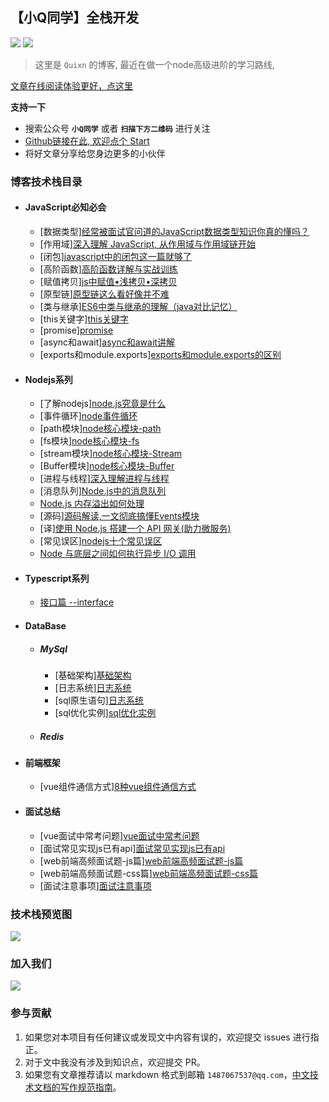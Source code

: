 

## 【小Q同学】全栈开发

[<img src="https://img.shields.io/badge/%E6%8E%98%E9%87%91-7k-42b983.svg">](https://juejin.cn/user/814069913494638)
[<img src="https://img.shields.io/badge/思否-2.5k-42b983.svg">](https://segmentfault.com/u/quixn)


> 这里是 `Quixn` 的博客, 最近在做一个node高级进阶的学习路线,
 
[文章在线阅读体验更好，点这里](http://www.minode.club) 



**支持一下**
- 搜索公众号 **```小Q同学```** 或者 **```扫描下方二维码```** 进行关注
- [Github链接在此, 欢迎点个 Start](https://github.com/Quixn/miniQBlog)
- 将好文章分享给您身边更多的小伙伴


### 博客技术栈目录
- #### JavaScript必知必会
  - [数据类型][经常被面试官问道的JavaScript数据类型知识你真的懂吗？](/docs/webframe/javascript/datatype.md)
  - [作用域][深入理解 JavaScript, 从作用域与作用域链开始](/docs/webframe/javascript/scoped.md)
  - [闭包][javascript中的闭包这一篇就够了](/docs/javascript/webframe/closure.md)
  - [高阶函数][高阶函数详解与实战训练](/docs/webframe/javascript/higherFunc.md)
  - [赋值拷贝][js中赋值•浅拷贝•深拷贝](/docs/webframe/javascript/copy.md)
  - [原型链][原型链这么看好像并不难](/docs/webframe/javascript/prototype.md)
  - [类与继承][ES6中类与继承的理解（java对比记忆）](/docs/webframe/es6/classInherit.md)
  - [this关键字][this关键字](/docs/webframe/javascript/this.md)
  - [promise][promise](/docs/webframe/es6/promise.md)
  - [async和await][async和await讲解](/docs/webframe/es6/async-await.md)
  - [exports和module.exports][exports和module.exports的区别](/docs/webframe/javascript/exports.md)  

- #### Nodejs系列
  - [了解nodejs][node.js究竟是什么](/docs/node/what.md)
  - [事件循环][node事件循环](/docs/node/eventLoop.md)
  - [path模块][node核心模块-path](/docs/node/path.md)
  - [fs模块][node核心模块-fs](/docs/node/fs.md)
  - [stream模块][node核心模块-Stream](/docs/node/stream.md)
  - [Buffer模块][node核心模块-Buffer](/docs/node/buffer.md)
  - [进程与线程][深入理解进程与线程](/docs/node/processAndThread.md)
  - [消息队列][Node.js中的消息队列](/docs/node/queue.md)
  - [Node.js 内存溢出如何处理](/docs/node/overflow.md)
  - [源码][源码解读,一文彻底搞懂Events模块](/docs/node/events.md)
  - [译][使用 Node.js 搭建一个 API 网关(助力微服务)](/docs/node/APIGateway.md)
  - [常见误区][nodejs十个常见误区](/docs/node/errors.md)
  - [Node 与底层之间如何执行异步 I/O 调用](/docs/node/AsyncIO.md)

  
- #### Typescript系列
    - [接口篇 --interface](/docs/typescript/interface.md)

- #### DataBase
  - ##### MySql
    - [基础架构][基础架构](/docs/database/mysql/baseFrame.md)
    - [日志系统][日志系统](/docs/database/mysql/logSystem.md)
    - [sql原生语句][日志系统](/docs/database/mysql/sql.md)
    - [sql优化实例][sql优化实例](/docs/database/mysql/optimize.md)
  - ##### Redis
- #### 前端框架
  - [vue组件通信方式][8种vue组件通信方式](/docs/webframe/vue/messageWays.md)
  
- #### 面试总结
  - [vue面试中常考问题][vue面试中常考问题](/docs/interview/vue.md)
  - [面试常见实现js已有api][面试常见实现js已有api](/docs/interview/rewriteJs.md)
  - [web前端高频面试题-js篇][web前端高频面试题-js篇](/docs/interview/js10.md)
  - [web前端高频面试题-css篇][web前端高频面试题-css篇](/docs/interview/css.md)
  - [面试注意事项][面试注意事项](/docs/interview/notes.md)
  

### 技术栈预览图
![](http://img.xiaogangzai.cn/way.jpg)

### 加入我们
![](http://img.xiaogangzai.cn/follow.gif)

### 参与贡献

1. 如果您对本项目有任何建议或发现文中内容有误的，欢迎提交 issues 进行指正。
2. 对于文中我没有涉及到知识点，欢迎提交 PR。
3. 如果您有文章推荐请以 markdown 格式到邮箱 `1487067537@qq.com`，[中文技术文档的写作规范指南](https://github.com/ruanyf/document-style-guide)。

